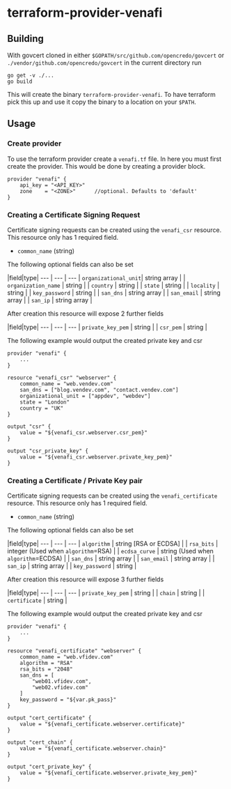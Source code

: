 # terraform-provider-venafi

## Building

With govcert cloned in either `$GOPATH/src/github.com/opencredo/govcert` or `./vendor/github.com/opencredo/govcert` in the current directory run

```
go get -v ./...
go build
```

This will create the binary `terraform-provider-venafi`. To have terraform pick this up and use it copy the binary to a location on your `$PATH`.

## Usage
### Create provider
To use the terraform provider create a `venafi.tf` file. In here you must first create the provider. This would be done by creating a provider block.

```
provider "venafi" {
    api_key = "<API_KEY>"
    zone    = "<ZONE>"      //optional. Defaults to 'default'
}
```

### Creating a Certificate Signing Request

Certificate signing requests can be created using the `venafi_csr` resource. This resource only has 1 required field.
- `common_name` (string)

The following optional fields can also be set

|field|type|
--- | --- | ---
| `organizational_unit`| string array |
| `organization_name`  | string       |
| `country`            | string       |
| `state`              | string       |
| `locality`           | string       |
| `key_password`       | string       |
| `san_dns`            | string array |
| `san_email`          | string array |
| `san_ip`             | string array |

After creation this resource will expose 2 further fields

|field|type|
--- | --- | ---
| `private_key_pem` | string |
| `csr_pem`         | string |

The following example would output the created private key and csr
```
provider "venafi" {
    ...
}

resource "venafi_csr" "webserver" {
    common_name = "web.vendev.com"
    san_dns = ["blog.vendev.com", "contact.vendev.com"]
    organizational_unit = ["appdev", "webdev"]
    state = "London"
    country = "UK"
}

output "csr" {
    value = "${venafi_csr.webserver.csr_pem}"
}

output "csr_private_key" {
    value = "${venafi_csr.webserver.private_key_pem}"
}
```

### Creating a Certificate / Private Key pair

Certificate signing requests can be created using the `venafi_certificate` resource. This resource only has 1 required field.
- `common_name` (string)

The following optional fields can also be set

|field|type|
--- | --- | ---
| `algorithm`    | string [RSA or ECDSA]                |
| `rsa_bits`     | integer (Used when `algorithm`=RSA)  |
| `ecdsa_curve`  | string (Used when `algorithm`=ECDSA) |
| `san_dns`      | string array                         |
| `san_email`    | string array                         |
| `san_ip`       | string array                         |
| `key_password` | string                               |

After creation this resource will expose 3 further fields

|field|type|
--- | --- | ---
| `private_key_pem` | string |
| `chain`           | string |
| `certificate`     | string |

The following example would output the created private key and csr

```
provider "venafi" {
    ...
}

resource "venafi_certificate" "webserver" {
    common_name = "web.vfidev.com"
    algorithm = "RSA"
    rsa_bits = "2048"
    san_dns = [
        "web01.vfidev.com",
        "web02.vfidev.com"
    ]
    key_password = "${var.pk_pass}"
}

output "cert_certificate" {
    value = "${venafi_certificate.webserver.certificate}"
}

output "cert_chain" {
    value = "${venafi_certificate.webserver.chain}"
}

output "cert_private_key" {
    value = "${venafi_certificate.webserver.private_key_pem}"
}
```